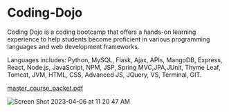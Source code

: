 # Coding-Dojo
Coding Dojo is a coding bootcamp that offers a hands-on learning experience to help students become proficient in various programming languages and web development frameworks.

Languages includes: Python, MySQL, Flask, Ajax, APIs, MangoDB, Express, React, Node.js, JavaScript, NPM, JSP, Spring MVC,JPA,JUnit, Thyme Leaf, Tomcat, JVM, HTML, CSS, Advanced JS, JQuery, VS, Terminal, GIT.


[master_course_packet.pdf](https://github.com/EmmaTeBit/Coding-Dojo/files/11173437/master_course_packet.pdf)

![Screen Shot 2023-04-06 at 11 20 47 AM](https://user-images.githubusercontent.com/92760459/230462867-8c0ab10d-af54-4db4-8c90-ad6c1ca8deb8.png)

